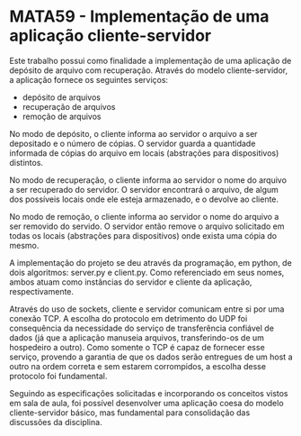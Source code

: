 # MATA59 - Implementação de uma aplicação cliente-servidor

Este trabalho possui como finalidade a implementação de uma aplicação de
depósito de arquivo com recuperação. Através do modelo cliente-servidor, a 
aplicação fornece os seguintes serviços:
  * depósito de arquivos
  * recuperação de arquivos
  * remoção de arquivos

No modo de depósito, o cliente informa ao servidor o arquivo a ser 
depositado e o número de cópias. O servidor guarda a quantidade informada
de cópias do arquivo em locais (abstrações para dispositivos) distintos.

No modo de recuperação, o cliente informa ao servidor o nome do arquivo a
ser recuperado do servidor. O servidor encontrará o arquivo, de algum dos
possíveis locais onde ele esteja armazenado, e o devolve ao cliente.

No modo de remoção, o cliente informa ao servidor o nome do arquivo a ser
removido do servido. O servidor então remove o arquivo solicitado em todas
os locais (abstrações para dispositivos) onde exista uma cópia do mesmo.

A implementação do projeto se deu através da programação, em python, de 
dois algoritmos: server.py e client.py. Como referenciado em seus nomes, 
ambos atuam como instâncias do servidor e cliente da aplicação, 
respectivamente. 

Através do uso de sockets, cliente e servidor comunicam entre si por uma 
conexão TCP. A escolha do protocolo em detrimento do UDP foi consequência 
da necessidade do serviço de transferência confiável de dados (já que a 
aplicação manuseia arquivos, transferindo-os de um hospedeiro a outro). 
Como somente o TCP é capaz de fornecer esse serviço, provendo a garantia
de que os dados serão entregues de um host a outro na ordem correta e sem 
estarem corrompidos, a escolha desse protocolo foi fundamental.

Seguindo as especificações solicitadas e incorporando os conceitos vistos 
em sala de aula, foi possível desenvolver uma aplicação coesa do modelo
cliente-servidor básico, mas fundamental para consolidação das discussões 
da disciplina.
